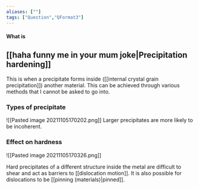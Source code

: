 ```yaml
---
aliases: [""]
tags: ["Question","QFormat3"]
---
```


#### What is
## [[haha funny me in your mum joke|Precipitation hardening]]
This is when a precipitate forms inside ([[internal crystal grain precipitation]]) another material. This can be achieved through various methods that I cannot be asked to go into.

### Types of precipitate
![[Pasted image 20211105170202.png]]
Larger precipitates are more likely to be incoherent.

### Effect on hardness
![[Pasted image 20211105170326.png]]

Hard precipitates of a different structure inside the metal are difficult to shear and act as barriers to [[dislocation motion]].
It is also possible for dislocations to be [[pinning (materials)|pinned]].